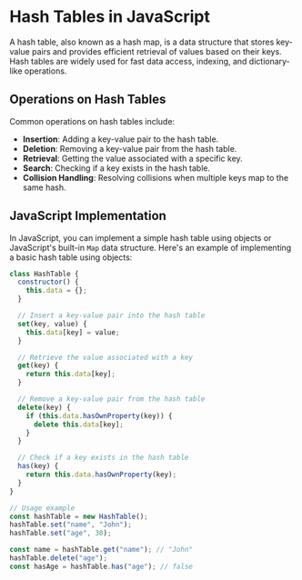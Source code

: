 # Hash Tables in JavaScript

A hash table, also known as a hash map, is a data structure that stores key-value pairs and provides efficient retrieval of values based on their keys. Hash tables are widely used for fast data access, indexing, and dictionary-like operations.

## Operations on Hash Tables

Common operations on hash tables include:

- **Insertion**: Adding a key-value pair to the hash table.
- **Deletion**: Removing a key-value pair from the hash table.
- **Retrieval**: Getting the value associated with a specific key.
- **Search**: Checking if a key exists in the hash table.
- **Collision Handling**: Resolving collisions when multiple keys map to the same hash.

## JavaScript Implementation

In JavaScript, you can implement a simple hash table using objects or JavaScript's built-in `Map` data structure. Here's an example of implementing a basic hash table using objects:

```javascript
class HashTable {
  constructor() {
    this.data = {};
  }

  // Insert a key-value pair into the hash table
  set(key, value) {
    this.data[key] = value;
  }

  // Retrieve the value associated with a key
  get(key) {
    return this.data[key];
  }

  // Remove a key-value pair from the hash table
  delete(key) {
    if (this.data.hasOwnProperty(key)) {
      delete this.data[key];
    }
  }

  // Check if a key exists in the hash table
  has(key) {
    return this.data.hasOwnProperty(key);
  }
}

// Usage example
const hashTable = new HashTable();
hashTable.set("name", "John");
hashTable.set("age", 30);

const name = hashTable.get("name"); // "John"
hashTable.delete("age");
const hasAge = hashTable.has("age"); // false
```